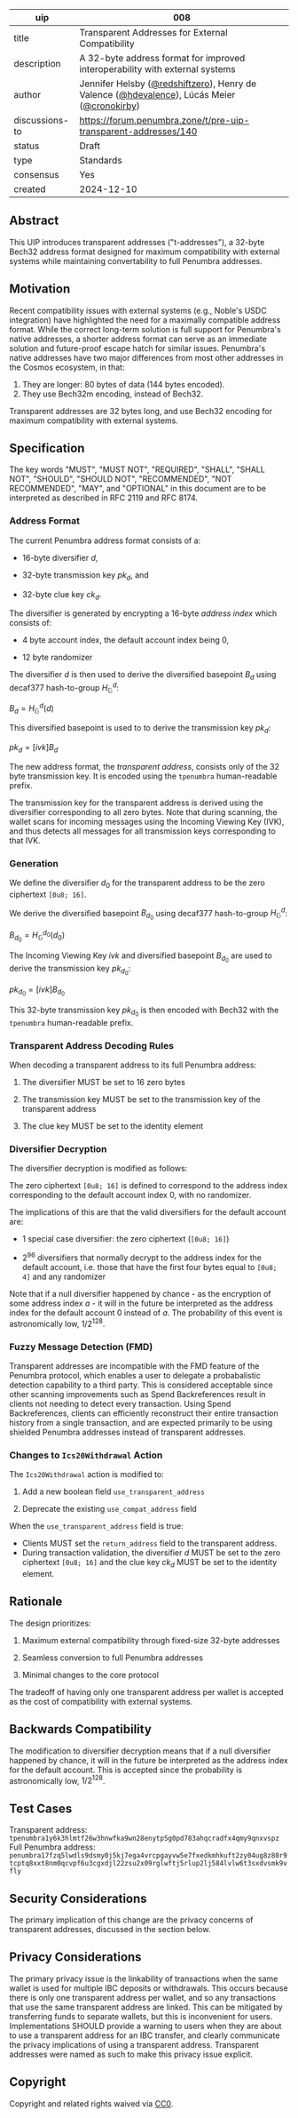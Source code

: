 | uip | 008 |
| - | - |
| title | Transparent Addresses for External Compatibility |
| description | A 32-byte address format for improved interoperability with external systems |
| author | Jennifer Helsby ([@redshiftzero](https://github.com/redshiftzero)), Henry de Valence ([@hdevalence](https://github.com/hdevalence)), Lúcás Meier ([@cronokirby](https://github.com/cronokirby)) |
| discussions-to | <https://forum.penumbra.zone/t/pre-uip-transparent-addresses/140> |
| status | Draft |
| type | Standards |
| consensus | Yes |
| created | 2024-12-10 |

## Abstract

This UIP introduces transparent addresses ("t-addresses"), a 32-byte Bech32 address format designed for maximum compatibility with external systems while maintaining convertability to full Penumbra addresses.

## Motivation

Recent compatibility issues with external systems (e.g., Noble's USDC integration) have highlighted the need for a maximally compatible address format. While the correct long-term solution is full support for Penumbra's native addresses, a shorter address format can serve as an immediate solution and future-proof escape hatch for similar issues. Penumbra's native addresses have two major differences from most other addresses in the Cosmos ecosystem, in that:

1. They are longer: 80 bytes of data (144 bytes encoded).
2. They use Bech32m encoding, instead of Bech32.

Transparent addresses are 32 bytes long, and use Bech32 encoding for maximum compatibility with external systems.

## Specification

The key words "MUST", "MUST NOT", "REQUIRED", "SHALL", "SHALL NOT", "SHOULD", "SHOULD NOT", "RECOMMENDED", "NOT RECOMMENDED", "MAY", and "OPTIONAL" in this document are to be interpreted as described in RFC 2119 and RFC 8174.

### Address Format

The current Penumbra address format consists of a:

* 16-byte diversifier $d$,

* 32-byte transmission key $pk_d$, and

* 32-byte clue key $ck_d$.

The diversifier is generated by encrypting a 16-byte _address index_ which
consists of:

* 4 byte account index, the default account index being 0,

* 12 byte randomizer

The diversifier $d$ is then used to derive the diversified basepoint $B_d$ using
decaf377 hash-to-group $H_{\mathbb{G}}^{d}$:

$B_d = H_{\mathbb{G}}^{d}(d)$

This diversified basepoint is used to to derive the transmission key $pk_d$:

$pk_d = [ivk] B_d$

The new address format, the _transparent address_, consists only of the 32 byte transmission key. It is encoded using the `tpenumbra` human-readable prefix.

The transmission key for the transparent address is derived using the diversifier
corresponding to all zero bytes. Note that during scanning, the wallet scans
for incoming messages using the Incoming Viewing Key (IVK), and thus detects
all messages for all transmission keys corresponding to that IVK.

### Generation

We define the diversifier $d_0$ for the transparent address to be the zero ciphertext `[0u8; 16]`.

We derive the diversified basepoint $B_{d_0}$ using decaf377 hash-to-group $H_{\mathbb{G}}^{d}$:

$B_{d_0} = H_{\mathbb{G}}^{d_0}​(d_0)$

The Incoming Viewing Key $ivk$ and diversified basepoint $B_{d_0}$ are used to derive the transmission key $pk_{d_0}$:

$pk_{d_0} = [ivk] B_{d_0}$

This 32-byte transmission key $pk_{d_0}$ is then encoded with Bech32 with the `tpenumbra` human-readable prefix.

### Transparent Address Decoding Rules

When decoding a transparent address to its full Penumbra address:

1. The diversifier MUST be set to 16 zero bytes

2. The transmission key MUST be set to the transmission key of the transparent address

3. The clue key MUST be set to the identity element

### Diversifier Decryption

The diversifier decryption is modified as follows:

The zero ciphertext `[0u8; 16]` is defined to correspond to the address index
corresponding to the default account index 0, with no randomizer.

The implications of this are that the valid diversifiers for the
default account are:

* 1 special case diversifier: the zero ciphertext (`[0u8; 16]`)

* $2^{96}$ diversifiers that normally decrypt to the address index for the default account, i.e. those that have the first four bytes equal to `[0u8; 4]` and any randomizer

Note that if a null diversifier happened by chance - as the encryption of some address index $a$ - it will in the future be interpreted as the address index for the default account 0 instead of $a$. The probability of this event is astronomically low, $1/2^{128}$.

### Fuzzy Message Detection (FMD)

Transparent addresses are incompatible with the FMD feature of the Penumbra protocol, which enables a user to delegate a probabalistic detection capability to a third party. This is considered acceptable since other scanning improvements such as Spend Backreferences result in clients not needing to detect every transaction. Using Spend Backreferences, clients can efficiently reconstruct their entire transaction history from a single transaction, and are expected primarily to be using shielded Penumbra addresses instead of transparent addresses.

### Changes to `Ics20Withdrawal` Action

The `Ics20Withdrawal` action is modified to:

1. Add a new boolean field `use_transparent_address`

2. Deprecate the existing `use_compat_address` field

When the `use_transparent_address` field is true:

* Clients MUST set the `return_address` field to the transparent address.
* During transaction validation, the diversifier $d$ MUST be set to the zero ciphertext `[0u8; 16]` and the clue key $ck_d$ MUST be set to the identity element.

## Rationale

The design prioritizes:

1. Maximum external compatibility through fixed-size 32-byte addresses

2. Seamless conversion to full Penumbra addresses

3. Minimal changes to the core protocol

The tradeoff of having only one transparent address per wallet is
accepted as the cost of compatibility with external systems.

## Backwards Compatibility

The modification to diversifier decryption means that if a null diversifier
happened by chance, it will in the future be interpreted as the address index for the default account.
This is accepted since the probability is astronomically low, $1/2^{128}$.

## Test Cases

Transparent address:
`tpenumbra1y6k3hlmtf26w3hnwfka9wn28enytp5g0pd783ahqcradfx4qmy9qnxvspz`
Full Penumbra address:
`penumbra17fzq5lwdls9dsmy0j5kj7ega4vrcpgayvw5e7fxedkmhkuft2zy04ug8z80r9tcptq8xxt8nm0qcvpf6u3cgxdjl22zsu2x09rglwftj5rlup2lj584lvlw6t3sxdvsmk9vfly`

## Security Considerations

The primary implication of this change are the privacy concerns of transparent addresses, discussed in the section below.

## Privacy Considerations

The primary privacy issue is the linkability of transactions when the same wallet
is used for multiple IBC deposits or withdrawals. This occurs because there is
only one transparent address per wallet, and so any transactions that use the
same transparent address are linked. This can be mitigated by transferring funds
to separate wallets, but this is inconvenient for users. Implementations SHOULD
provide a warning to users when they are about to use a transparent address for
an IBC transfer, and clearly communicate the privacy implications of using a
transparent address. Transparent addresses were named as such to make
this privacy issue explicit.

## Copyright

Copyright and related rights waived via [CC0](https://github.com/penumbra-zone/UIPs/blob/main/LICENSE).
